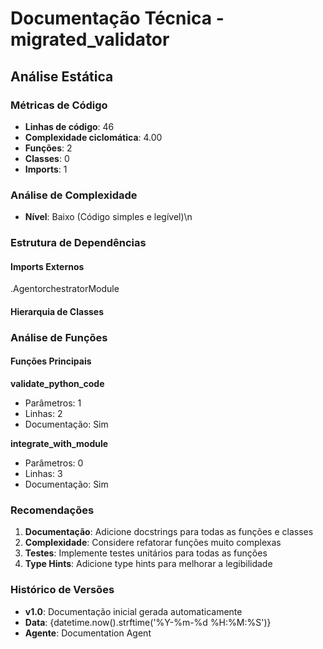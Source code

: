 # Documentação Técnica - migrated_validator

## Análise Estática

### Métricas de Código
- **Linhas de código**: 46
- **Complexidade ciclomática**: 4.00
- **Funções**: 2
- **Classes**: 0
- **Imports**: 1

### Análise de Complexidade
- **Nível**: Baixo (Código simples e legível)\n
### Estrutura de Dependências

#### Imports Externos
.AgentorchestratorModule

#### Hierarquia de Classes

### Análise de Funções

#### Funções Principais
**validate_python_code**
- Parâmetros: 1
- Linhas: 2
- Documentação: Sim

**integrate_with_module**
- Parâmetros: 0
- Linhas: 3
- Documentação: Sim

### Recomendações

1. **Documentação**: Adicione docstrings para todas as funções e classes
2. **Complexidade**: Considere refatorar funções muito complexas
3. **Testes**: Implemente testes unitários para todas as funções
4. **Type Hints**: Adicione type hints para melhorar a legibilidade

### Histórico de Versões

- **v1.0**: Documentação inicial gerada automaticamente
- **Data**: {datetime.now().strftime('%Y-%m-%d %H:%M:%S')}
- **Agente**: Documentation Agent

